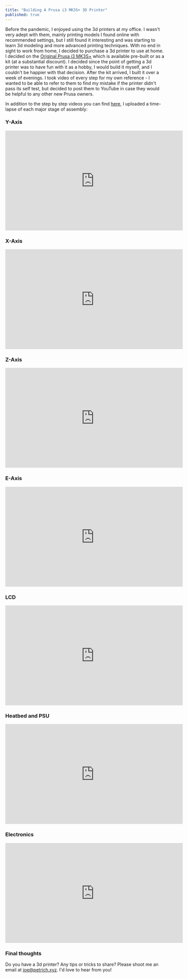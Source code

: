 ```yaml
---
title: "Building A Prusa i3 MK3S+ 3D Printer"
published: true
---
```


Before the pandemic, I enjoyed using the 3d printers at my office. I wasn't very adept with
them, mainly printing models I found online with recommended settings, but I still found it
interesting and was starting to learn 3d modeling and more advanced printing techniques.
With no end in sight to work from home, I decided to purchase a 3d printer to use at home.
I decided on the [Original Prusa i3 MK3S+](https://shop.prusa3d.com/en/51-original-prusa-i3-mk3s)
which is available pre-built or as a kit (at a substantial discount). I decided since the
point of getting a 3d printer was to have fun with it as a hobby, I would build it myself,
and I couldn't be happier with that decision. After the kit arrived, I built it over a week
of evenings. I took video of every step for my own reference - I wanted to be able to
refer to them to find my mistake if the printer didn't pass its self test, but decided to
post them to YouTube in case they would be helpful to any other new Prusa owners.

In addition to the step by step videos you can find [here](https://www.youtube.com/playlist?list=PLJBQMpoFCtCFGM209no83YHeww7uSbnJG), I uploaded a time-lapse of
each major stage of assembly:

### Y-Axis

<iframe width="560" height="315" src="https://www.youtube.com/embed/lYoCCvviWxo" frameborder="0" allow="accelerometer; autoplay; clipboard-write; encrypted-media; gyroscope; picture-in-picture" allowfullscreen></iframe>

### X-Axis

<iframe width="560" height="315" src="https://www.youtube.com/embed/9CfTvJmVVlQ" frameborder="0" allow="accelerometer; autoplay; clipboard-write; encrypted-media; gyroscope; picture-in-picture" allowfullscreen></iframe>

### Z-Axis

<iframe width="560" height="315" src="https://www.youtube.com/embed/z0aiN9JEPLc" frameborder="0" allow="accelerometer; autoplay; clipboard-write; encrypted-media; gyroscope; picture-in-picture" allowfullscreen></iframe>

### E-Axis

<iframe width="560" height="315" src="https://www.youtube.com/embed/VTYIt1g0Mnw" frameborder="0" allow="accelerometer; autoplay; clipboard-write; encrypted-media; gyroscope; picture-in-picture" allowfullscreen></iframe>

### LCD

<iframe width="560" height="315" src="https://www.youtube.com/embed/zjDBGCTx2IE" frameborder="0" allow="accelerometer; autoplay; clipboard-write; encrypted-media; gyroscope; picture-in-picture" allowfullscreen></iframe>

### Heatbed and PSU

<iframe width="560" height="315" src="https://www.youtube.com/embed/Qe1Mu2zc9BY" frameborder="0" allow="accelerometer; autoplay; clipboard-write; encrypted-media; gyroscope; picture-in-picture" allowfullscreen></iframe>

### Electronics

<iframe width="560" height="315" src="https://www.youtube.com/embed/PozWZpF4XKU" frameborder="0" allow="accelerometer; autoplay; clipboard-write; encrypted-media; gyroscope; picture-in-picture" allowfullscreen></iframe>

### Final thoughts

Do you have a 3d printer? Any tips or tricks to share? Please shoot me an email at
joe@petrich.xyz. I'd love to hear from you!